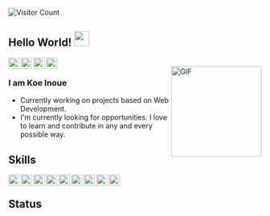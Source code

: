 ![Visitor Count](https://komarev.com/ghpvc/?username=KoeInoue&color=blueviolet)  
## Hello World! <img src="https://raw.githubusercontent.com/iampavangandhi/iampavangandhi/master/gifs/Hi.gif" width="30px"></h2>

<a href="https://twitter.com/KoInoue3">
  <img align="left" alt="Koe's Twitter" width="22px" src="https://cdn.jsdelivr.net/npm/simple-icons@v3/icons/twitter.svg" />
</a>
<a href="https://github.com/KoeInoue">
  <img align="left" alt="Koe's Github" width="22px" src="https://cdn.jsdelivr.net/npm/simple-icons@v3/icons/github.svg" />
</a>
<a href="https://www.linkedin.com/in/koeinoue-software">
  <img align="left" alt="Koe's Linkedin" width="22px" src="https://cdn.jsdelivr.net/npm/simple-icons@v3/icons/linkedin.svg" />
</a>
<a href="https://koeinoue.github.io/introductionLP">
  <img align="left" alt="Koe's introductionLP" width="22px" src="https://cdn.jsdelivr.net/npm/simple-icons@v3/icons/html5.svg" />
</a>
<br />
<img align="right" alt="GIF" src="https://media.giphy.com/media/26tn33aiTi1jkl6H6/giphy.gif" height="180" />

### I am Koe Inoue
- Currently working on projects based on Web Development.
- I'm currently looking for opportunities. I love to learn and contribute in any and every possible way.

## Skills
<a href="https://developer.mozilla.org/ja/docs/Web/JavaScript">
  <img align="left" alt="JS" width="22px" src="https://cdn.jsdelivr.net/npm/simple-icons@v3/icons/javascript.svg" />
 </a>
<img align="left" alt="Vue" width="22px" src="https://cdn.jsdelivr.net/npm/simple-icons@v3/icons/vue-dot-js.svg" />
<img align="left" alt="React" width="22px" src="https://cdn.jsdelivr.net/npm/simple-icons@v3/icons/react.svg" />
<img align="left" alt="php" width="22px" src="https://cdn.jsdelivr.net/npm/simple-icons@v3/icons/php.svg" />
<img align="left" alt="go" width="22px" src="https://cdn.jsdelivr.net/npm/simple-icons@v3/icons/go.svg" />
<img align="left" alt="mysql" width="22px" src="https://cdn.jsdelivr.net/npm/simple-icons@v3/icons/mysql.svg" />
<img align="left" alt="docker" width="22px" src="https://cdn.jsdelivr.net/npm/simple-icons@v3/icons/docker.svg" />
<img align="left" alt="Dart" width="22px" src="https://cdn.jsdelivr.net/npm/simple-icons@v3/icons/dart.svg" /> 
<img align="left" alt="Flutter" width="22px" src="https://cdn.jsdelivr.net/npm/simple-icons@v3/icons/flutter.svg" />  

<br />
  
## Status

